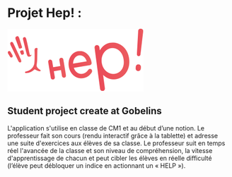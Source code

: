 # Projet Hep! : 

![alt text][logo]

## Student project create at Gobelins

L'application s'utilise en classe de CM1 et au début d’une notion. 
Le professeur fait son cours (rendu interactif grâce à la tablette) et adresse une suite d'exercices aux élèves de sa classe. 
Le professeur suit en temps réel l'avancée de la classe et son niveau de compréhension, 
la vitesse d'apprentissage de chacun et peut cibler les élèves en réelle difficulté (l’élève peut débloquer un indice en actionnant un « HELP »).


[logo]: https://github.com/AntoineCharbonnier/School-gobelins/blob/master/public/logo/Logo_hep.png "HEP!"